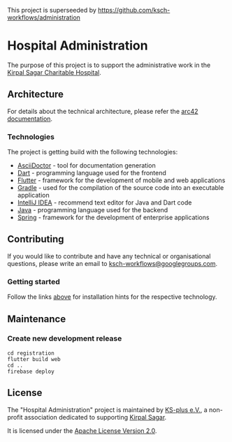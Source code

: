 This project is superseeded by https://github.com/ksch-workflows/administration

# Hospital Administration

The purpose of this project is to support the administrative work in the [Kirpal Sagar Charitable Hospital](https://kirpal-sagar.org/en/kirpal-charitable-hospital-en/).

## Architecture

For details about the technical architecture, please refer the [arc42 documentation](https://docs.google.com/document/d/1We6tpOIF1H0ZE_XljF4qZZHYxsrTh5O_7rko7QVP41Y/edit?usp=sharing).

### Technologies

The project is getting build with the following technologies:

- [AsciiDoctor](https://github.com/ksch-workflows/hospital-administration/wiki/AsciiDoctor) - tool for documentation generation
- [Dart](https://github.com/ksch-workflows/hospital-administration/wiki/Dart) - programming language used for the frontend
- [Flutter](https://github.com/ksch-workflows/hospital-administration/wiki/Flutter) - framework for the development of mobile and web applications
- [Gradle](https://github.com/ksch-workflows/ksch-workflows/wiki/Gradle) - used for the compilation of the source code into an executable application  
- [IntelliJ IDEA](https://github.com/ksch-workflows/ksch-workflows/wiki/IntelliJ) - recommend text editor for Java and Dart code
- [Java](https://github.com/ksch-workflows/hospital-administration/wiki/Java) - programming language used for the backend
- [Spring](https://github.com/ksch-workflows/hospital-administration/wiki/Spring) - framework for the development of enterprise applications

## Contributing

If you would like to contribute and have any technical or organisational questions, please write an email to [ksch-workflows@googlegroups.com](mailto:ksch-workflows@googlegroups.com).

### Getting started

Follow the links [above](#technology) for installation hints for the respective technology.

## Maintenance

### Create new development release

```
cd registration 
flutter build web
cd ..
firebase deploy
```

## License

The "Hospital Administration" project is maintained by [KS-plus e.V.](https://ks-plus.org/en/welcome/), a non-profit association dedicated to supporting [Kirpal Sagar](https://kirpal-sagar.org/en/welcome/).

It is licensed under the [Apache License Version 2.0](https://github.com/ksch-workflows/ksch-workflows/blob/master/LICENSE).
